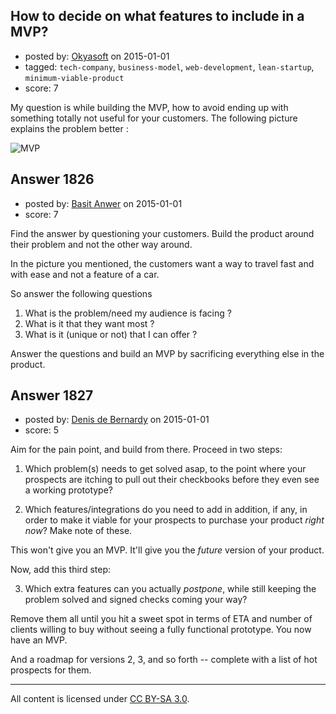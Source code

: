 ## How to decide on what features to include in a MVP?

- posted by: [Okyasoft](https://stackexchange.com/users/294248/okyasoft) on 2015-01-01
- tagged: `tech-company`, `business-model`, `web-development`, `lean-startup`, `minimum-viable-product`
- score: 7

My question is while building the MVP, how to avoid ending up with something totally not useful for your customers. The following picture explains the problem better :

![MVP][1]


  [1]: http://i.stack.imgur.com/7wbWB.jpg


## Answer 1826

- posted by: [Basit Anwer](https://stackexchange.com/users/150816/basit-anwer) on 2015-01-01
- score: 7

Find the answer by questioning your customers. Build the product around their problem and not the other way around.

In the picture you mentioned, the customers want a way to travel fast and with ease and not a feature of a car.

So answer the following questions

 1. What is the problem/need my audience is facing ?
 2. What is it that they want most ?
 3. What is it (unique or not) that I can offer ?

Answer the questions and build an MVP by sacrificing everything else in the product.


## Answer 1827

- posted by: [Denis de Bernardy](https://stackexchange.com/users/182468/denis-de-bernardy) on 2015-01-01
- score: 5

Aim for the pain point, and build from there. Proceed in two steps:

1. Which problem(s) needs to get solved asap, to the point where your prospects are itching to pull out their checkbooks before they even see a working prototype?

2. Which features/integrations do you need to add in addition, if any, in order to make it viable for your prospects to purchase your product *right now*? Make note of these.

This won't give you an MVP. It'll give you the *future* version of your product.

Now, add this third step:

3. Which extra features can you actually *postpone*, while still keeping the problem solved and signed checks coming your way?

Remove them all until you hit a sweet spot in terms of ETA and number of clients willing to buy without seeing a fully functional prototype. You now have an MVP.

And a roadmap for versions 2, 3, and so forth -- complete with a list of hot prospects for them.



---

All content is licensed under [CC BY-SA 3.0](https://creativecommons.org/licenses/by-sa/3.0/).
